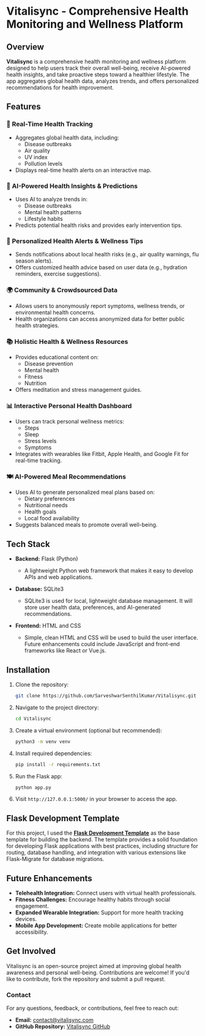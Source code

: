 
# Vitalisync - Comprehensive Health Monitoring and Wellness Platform

## Overview
**Vitalisync** is a comprehensive health monitoring and wellness platform designed to help users track their overall well-being, receive AI-powered health insights, and take proactive steps toward a healthier lifestyle. The app aggregates global health data, analyzes trends, and offers personalized recommendations for health improvement.

## Features

### 📍 Real-Time Health Tracking
- Aggregates global health data, including:
  - Disease outbreaks
  - Air quality
  - UV index
  - Pollution levels
- Displays real-time health alerts on an interactive map.

### 🤖 AI-Powered Health Insights & Predictions
- Uses AI to analyze trends in:
  - Disease outbreaks
  - Mental health patterns
  - Lifestyle habits
- Predicts potential health risks and provides early intervention tips.

### 🔔 Personalized Health Alerts & Wellness Tips
- Sends notifications about local health risks (e.g., air quality warnings, flu season alerts).
- Offers customized health advice based on user data (e.g., hydration reminders, exercise suggestions).

### 🌍 Community & Crowdsourced Data
- Allows users to anonymously report symptoms, wellness trends, or environmental health concerns.
- Health organizations can access anonymized data for better public health strategies.

### 📚 Holistic Health & Wellness Resources
- Provides educational content on:
  - Disease prevention
  - Mental health
  - Fitness
  - Nutrition
- Offers meditation and stress management guides.

### 📊 Interactive Personal Health Dashboard
- Users can track personal wellness metrics:
  - Steps
  - Sleep
  - Stress levels
  - Symptoms
- Integrates with wearables like Fitbit, Apple Health, and Google Fit for real-time tracking.

### 🍽️ AI-Powered Meal Recommendations
- Uses AI to generate personalized meal plans based on:
  - Dietary preferences
  - Nutritional needs
  - Health goals
  - Local food availability
- Suggests balanced meals to promote overall well-being.

## Tech Stack

- **Backend:** Flask (Python)
  - A lightweight Python web framework that makes it easy to develop APIs and web applications.
  
- **Database:** SQLite3
  - SQLite3 is used for local, lightweight database management. It will store user health data, preferences, and AI-generated recommendations.

- **Frontend:** HTML and CSS
  - Simple, clean HTML and CSS will be used to build the user interface. Future enhancements could include JavaScript and front-end frameworks like React or Vue.js.

## Installation

1. Clone the repository:
   ```bash
   git clone https://github.com/SarveshwarSenthilKumar/Vitalisync.git
   ```

2. Navigate to the project directory:
   ```bash
   cd Vitalisync
   ```

3. Create a virtual environment (optional but recommended):
   ```bash
   python3 -m venv venv
   ```

4. Install required dependencies:
   ```bash
   pip install -r requirements.txt
   ```

5. Run the Flask app:
   ```bash
   python app.py
   ```

6. Visit `http://127.0.0.1:5000/` in your browser to access the app.

## Flask Development Template
For this project, I used the **[Flask Development Template](https://github.com/SarveshwarSenthilKumar/Flask-Development-Template)** as the base template for building the backend. The template provides a solid foundation for developing Flask applications with best practices, including structure for routing, database handling, and integration with various extensions like Flask-Migrate for database migrations.

## Future Enhancements

- **Telehealth Integration:** Connect users with virtual health professionals.
- **Fitness Challenges:** Encourage healthy habits through social engagement.
- **Expanded Wearable Integration:** Support for more health tracking devices.
- **Mobile App Development:** Create mobile applications for better accessibility.

## Get Involved
Vitalisync is an open-source project aimed at improving global health awareness and personal well-being. Contributions are welcome! If you'd like to contribute, fork the repository and submit a pull request.

### Contact
For any questions, feedback, or contributions, feel free to reach out:

- **Email:** [contact@vitalisync.com](mailto:contact@vitalisync.com)
- **GitHub Repository:** [Vitalisync GitHub](https://github.com/SarveshwarSenthilKumar/Vitalisync)
